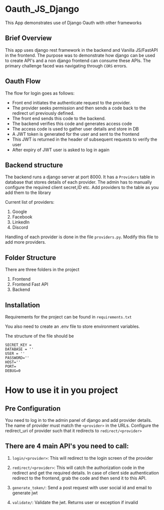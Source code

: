 # Oauth_JS_Django

This App demonstrates use of Django Oauth with other frameworks

## Brief Overview

This app uses django rest framework in the backend and Vanilla JS/FastAPI in the frontend. The purpose was to demonstrate how django can be used to create API's and a non django frontend can consume these APIs. The primary challenge faced was navigating through `CORS` errors. 

## Oauth Flow

The flow for login goes as follows:

* Front end initiates the authenticate request to the provider.
* The provider seeks permission and then sends a code back to the redirect url previously defined.
* The front end sends this code to the backend. 
* The backend verifies this code and generates access code
* The access code is used to gather user details and store in DB
* A JWT token is generated for the user and sent to the frontend
* This JWT is returned in the header of subsequent requests to verify the user
* After expiry of JWT user is asked to log in again

## Backend structure

The backend runs a django server at port 8000. It has a `Providers` table in database that stores details of each provider. The admin has to manually configure the required client secret,ID etc. Add providers to the table as you add them to the library

Current list of providers:

1. Google
2. Facebook
3. LinkedIn
4. Discord

Handling of each provider is done in the file `providers.py`. Modify this file to add more providers.


## Folder Structure

There are three folders in the project

1. Frontend
2. Frontend Fast API
3. Backend

## Installation

Requirements for the project can be found in `requirements.txt`

You also need to create an .env file to store environment variables. 

The structure of the file should be


```
SECRET_KEY = 
DATABASE = ''
USER = ''
PASSWORD=''
HOST=''
PORT=
DEBUG=0

```

# How to use it in you project

## Pre Configuration

You need to log in to the admin panel of django and add provider details. The name of provider must match the `<provider>` in the URLs.
Configure the redirect_uri of provider such that it redirects to `redirect/<provider>`

## There are 4 main API's you need to call:

1. `login/<provider>`: This will redirect to the login screen of the provider

2. `redirect/<provider>`: This will catch the authorization code in the redirect and get the required details. In case of client side authentication redirect to the frontend, grab the code and then send it to this API.

3. `generate_token/`: Send a post request with user social id and email to generate jwt

4. `validate/`: Validate the jwt. Returns user or exception if invalid   



